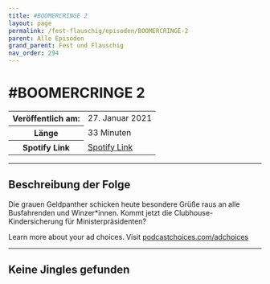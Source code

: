 ```yaml
---
title: #BOOMERCRINGE 2
layout: page
permalink: /fest-flauschig/episoden/BOOMERCRINGE-2
parent: Alle Episoden
grand_parent: Fest und Flauschig
nav_order: 294
---
```


# #BOOMERCRINGE 2
<table class="resp-table dcf-table dcf-table-responsive dcf-table-bordered dcf-table-striped dcf-w-100%">
                    <tbody>
                        <tr>
                            <th scope="row">Veröffentlich am:</th>
                            <td data-label="Veröffentlich am:">27. Januar 2021</td>
                        </tr>
                        <tr>
                            <th scope="row">Länge </th>
                            <td data-label="Länge ">33 Minuten</td>
                        </tr><tr>
                                <th scope="row">Spotify Link</th>
                                <td data-label="Spotify Link"><a href="https://open.spotify.com/episode/4RxAMnPNQq5aiclBbnF2P5">Spotify Link</a></td>
                            </tr></tbody>
                </table>

***

## Beschreibung der Folge

<div>
<p>Die grauen Geldpanther schicken heute besondere Grüße raus an alle Busfahrenden und Winzer*innen. Kommt jetzt die Clubhouse-Kindersicherung für Ministerpräsidenten?</p><p> </p><p>Learn more about your ad choices. Visit <a href="https://podcastchoices.com/adchoices">podcastchoices.com/adchoices</a></p>  
</div>

***

## Keine Jingles gefunden